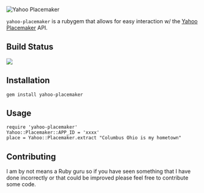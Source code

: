 ![Yahoo Placemaker](http://developer.yahoo.com/geo/placemaker/guide/images/logo.png)

`yahoo-placemaker` is a rubygem that allows for easy interaction w/ the [Yahoo Placemaker](http://developer.yahoo.com/geo/placemaker) API.

## Build Status

![](https://secure.travis-ci.org/kyledecot/yahoo-placemaker.png)

## Installation

    gem install yahoo-placemaker

## Usage

    require 'yahoo-placemaker'
    Yahoo::Placemaker::APP_ID = 'xxxx'
    place = Yahoo::Placemaker.extract "Columbus Ohio is my hometown"
    
## Contributing

I am by not means a Ruby guru so if you have seen something that I have done incorrectly or that could be improved please feel free to contribute some code.